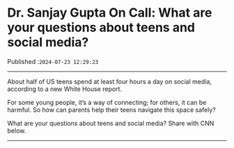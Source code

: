 # Dr. Sanjay Gupta On Call: What are your questions about teens and social media?

Published :`2024-07-23 12:29:23`

---

About half of US teens spend at least four hours a day on social media, according to a new White House report.

For some young people, it’s a way of connecting; for others, it can be harmful. So how can parents help their teens navigate this space safely?

What are your questions about teens and social media? Share with CNN below.

---

